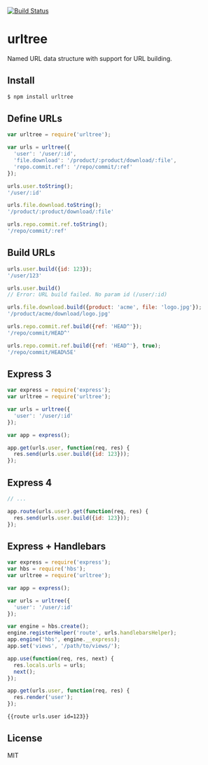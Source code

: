 [![Build Status](https://travis-ci.org/artnez/urltree.svg?branch=master)](http://travis-ci.org/artnez/urltree)

urltree
=======

Named URL data structure with support for URL building.

Install
-------

```bash
$ npm install urltree
```

Define URLs
-----------

```javascript
var urltree = require('urltree');

var urls = urltree({
  'user': '/user/:id',
  'file.download': '/product/:product/download/:file',
  'repo.commit.ref': '/repo/commit/:ref'
});

urls.user.toString();
'/user/:id'

urls.file.download.toString();
'/product/:product/download/:file'

urls.repo.commit.ref.toString();
'/repo/commit/:ref'
```

Build URLs
----------

```javascript
urls.user.build({id: 123});
'/user/123'

urls.user.build()
// Error: URL build failed. No param id (/user/:id)

urls.file.download.build({product: 'acme', file: 'logo.jpg'});
'/product/acme/download/logo.jpg'

urls.repo.commit.ref.build({ref: 'HEAD^'});
'/repo/commit/HEAD^'

urls.repo.commit.ref.build({ref: 'HEAD^'}, true);
'/repo/commit/HEAD%5E'
```

Express 3
---------

```javascript
var express = require('express');
var urltree = require('urltree');

var urls = urltree({
  'user': '/user/:id'
});

var app = express();

app.get(urls.user, function(req, res) {
  res.send(urls.user.build({id: 123}));
});
```

Express 4
---------

```javascript
// ...

app.route(urls.user).get(function(req, res) {
  res.send(urls.user.build({id: 123}));
});
```

Express + Handlebars
--------------------

```javascript
var express = require('express');
var hbs = require('hbs');
var urltree = require('urltree');

var app = express();

var urls = urltree({
  'user': '/user/:id'
});

var engine = hbs.create();
engine.registerHelper('route', urls.handlebarsHelper);
app.engine('hbs', engine.__express);
app.set('views', '/path/to/views/');

app.use(function(req, res, next) {
  res.locals.urls = urls;
  next();
});

app.get(urls.user, function(req, res) {
  res.render('user');
});
```

```html
{{route urls.user id=123}}
```

License
-------

MIT

